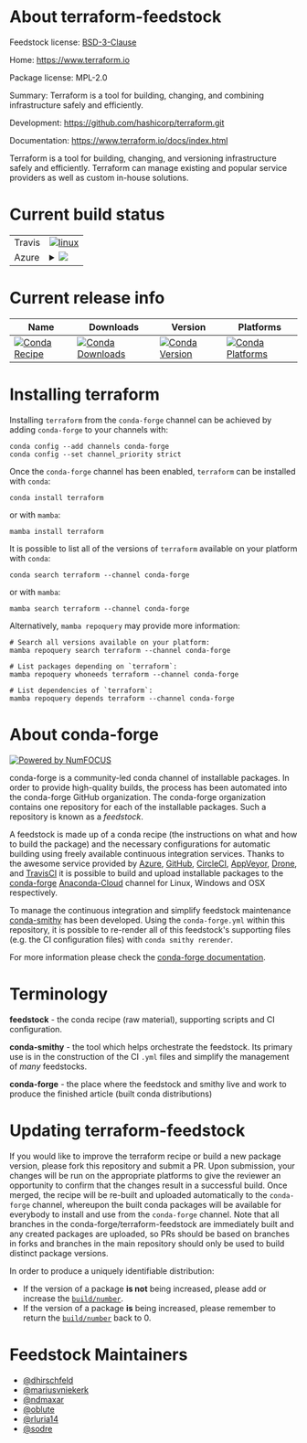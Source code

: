 About terraform-feedstock
=========================

Feedstock license: [BSD-3-Clause](https://github.com/conda-forge/terraform-feedstock/blob/main/LICENSE.txt)

Home: https://www.terraform.io

Package license: MPL-2.0

Summary: Terraform is a tool for building, changing, and combining infrastructure safely and efficiently.

Development: https://github.com/hashicorp/terraform.git

Documentation: https://www.terraform.io/docs/index.html

Terraform is a tool for building, changing, and versioning infrastructure safely and
efficiently. Terraform can manage existing and popular service providers as well as custom in-house
solutions.


Current build status
====================


<table><tr>
    <td>Travis</td>
    <td>
      <a href="https://app.travis-ci.com/conda-forge/terraform-feedstock">
        <img alt="linux" src="https://img.shields.io/travis/com/conda-forge/terraform-feedstock/main.svg?label=Linux">
      </a>
    </td>
  </tr>
    
  <tr>
    <td>Azure</td>
    <td>
      <details>
        <summary>
          <a href="https://dev.azure.com/conda-forge/feedstock-builds/_build/latest?definitionId=1996&branchName=main">
            <img src="https://dev.azure.com/conda-forge/feedstock-builds/_apis/build/status/terraform-feedstock?branchName=main">
          </a>
        </summary>
        <table>
          <thead><tr><th>Variant</th><th>Status</th></tr></thead>
          <tbody><tr>
              <td>linux_64</td>
              <td>
                <a href="https://dev.azure.com/conda-forge/feedstock-builds/_build/latest?definitionId=1996&branchName=main">
                  <img src="https://dev.azure.com/conda-forge/feedstock-builds/_apis/build/status/terraform-feedstock?branchName=main&jobName=linux&configuration=linux%20linux_64_" alt="variant">
                </a>
              </td>
            </tr><tr>
              <td>linux_aarch64</td>
              <td>
                <a href="https://dev.azure.com/conda-forge/feedstock-builds/_build/latest?definitionId=1996&branchName=main">
                  <img src="https://dev.azure.com/conda-forge/feedstock-builds/_apis/build/status/terraform-feedstock?branchName=main&jobName=linux&configuration=linux%20linux_aarch64_" alt="variant">
                </a>
              </td>
            </tr><tr>
              <td>osx_64</td>
              <td>
                <a href="https://dev.azure.com/conda-forge/feedstock-builds/_build/latest?definitionId=1996&branchName=main">
                  <img src="https://dev.azure.com/conda-forge/feedstock-builds/_apis/build/status/terraform-feedstock?branchName=main&jobName=osx&configuration=osx%20osx_64_" alt="variant">
                </a>
              </td>
            </tr><tr>
              <td>osx_arm64</td>
              <td>
                <a href="https://dev.azure.com/conda-forge/feedstock-builds/_build/latest?definitionId=1996&branchName=main">
                  <img src="https://dev.azure.com/conda-forge/feedstock-builds/_apis/build/status/terraform-feedstock?branchName=main&jobName=osx&configuration=osx%20osx_arm64_" alt="variant">
                </a>
              </td>
            </tr><tr>
              <td>win_64</td>
              <td>
                <a href="https://dev.azure.com/conda-forge/feedstock-builds/_build/latest?definitionId=1996&branchName=main">
                  <img src="https://dev.azure.com/conda-forge/feedstock-builds/_apis/build/status/terraform-feedstock?branchName=main&jobName=win&configuration=win%20win_64_" alt="variant">
                </a>
              </td>
            </tr>
          </tbody>
        </table>
      </details>
    </td>
  </tr>
</table>

Current release info
====================

| Name | Downloads | Version | Platforms |
| --- | --- | --- | --- |
| [![Conda Recipe](https://img.shields.io/badge/recipe-terraform-green.svg)](https://anaconda.org/conda-forge/terraform) | [![Conda Downloads](https://img.shields.io/conda/dn/conda-forge/terraform.svg)](https://anaconda.org/conda-forge/terraform) | [![Conda Version](https://img.shields.io/conda/vn/conda-forge/terraform.svg)](https://anaconda.org/conda-forge/terraform) | [![Conda Platforms](https://img.shields.io/conda/pn/conda-forge/terraform.svg)](https://anaconda.org/conda-forge/terraform) |

Installing terraform
====================

Installing `terraform` from the `conda-forge` channel can be achieved by adding `conda-forge` to your channels with:

```
conda config --add channels conda-forge
conda config --set channel_priority strict
```

Once the `conda-forge` channel has been enabled, `terraform` can be installed with `conda`:

```
conda install terraform
```

or with `mamba`:

```
mamba install terraform
```

It is possible to list all of the versions of `terraform` available on your platform with `conda`:

```
conda search terraform --channel conda-forge
```

or with `mamba`:

```
mamba search terraform --channel conda-forge
```

Alternatively, `mamba repoquery` may provide more information:

```
# Search all versions available on your platform:
mamba repoquery search terraform --channel conda-forge

# List packages depending on `terraform`:
mamba repoquery whoneeds terraform --channel conda-forge

# List dependencies of `terraform`:
mamba repoquery depends terraform --channel conda-forge
```


About conda-forge
=================

[![Powered by
NumFOCUS](https://img.shields.io/badge/powered%20by-NumFOCUS-orange.svg?style=flat&colorA=E1523D&colorB=007D8A)](https://numfocus.org)

conda-forge is a community-led conda channel of installable packages.
In order to provide high-quality builds, the process has been automated into the
conda-forge GitHub organization. The conda-forge organization contains one repository
for each of the installable packages. Such a repository is known as a *feedstock*.

A feedstock is made up of a conda recipe (the instructions on what and how to build
the package) and the necessary configurations for automatic building using freely
available continuous integration services. Thanks to the awesome service provided by
[Azure](https://azure.microsoft.com/en-us/services/devops/), [GitHub](https://github.com/),
[CircleCI](https://circleci.com/), [AppVeyor](https://www.appveyor.com/),
[Drone](https://cloud.drone.io/welcome), and [TravisCI](https://travis-ci.com/)
it is possible to build and upload installable packages to the
[conda-forge](https://anaconda.org/conda-forge) [Anaconda-Cloud](https://anaconda.org/)
channel for Linux, Windows and OSX respectively.

To manage the continuous integration and simplify feedstock maintenance
[conda-smithy](https://github.com/conda-forge/conda-smithy) has been developed.
Using the ``conda-forge.yml`` within this repository, it is possible to re-render all of
this feedstock's supporting files (e.g. the CI configuration files) with ``conda smithy rerender``.

For more information please check the [conda-forge documentation](https://conda-forge.org/docs/).

Terminology
===========

**feedstock** - the conda recipe (raw material), supporting scripts and CI configuration.

**conda-smithy** - the tool which helps orchestrate the feedstock.
                   Its primary use is in the construction of the CI ``.yml`` files
                   and simplify the management of *many* feedstocks.

**conda-forge** - the place where the feedstock and smithy live and work to
                  produce the finished article (built conda distributions)


Updating terraform-feedstock
============================

If you would like to improve the terraform recipe or build a new
package version, please fork this repository and submit a PR. Upon submission,
your changes will be run on the appropriate platforms to give the reviewer an
opportunity to confirm that the changes result in a successful build. Once
merged, the recipe will be re-built and uploaded automatically to the
`conda-forge` channel, whereupon the built conda packages will be available for
everybody to install and use from the `conda-forge` channel.
Note that all branches in the conda-forge/terraform-feedstock are
immediately built and any created packages are uploaded, so PRs should be based
on branches in forks and branches in the main repository should only be used to
build distinct package versions.

In order to produce a uniquely identifiable distribution:
 * If the version of a package **is not** being increased, please add or increase
   the [``build/number``](https://docs.conda.io/projects/conda-build/en/latest/resources/define-metadata.html#build-number-and-string).
 * If the version of a package **is** being increased, please remember to return
   the [``build/number``](https://docs.conda.io/projects/conda-build/en/latest/resources/define-metadata.html#build-number-and-string)
   back to 0.

Feedstock Maintainers
=====================

* [@dhirschfeld](https://github.com/dhirschfeld/)
* [@mariusvniekerk](https://github.com/mariusvniekerk/)
* [@ndmaxar](https://github.com/ndmaxar/)
* [@oblute](https://github.com/oblute/)
* [@rluria14](https://github.com/rluria14/)
* [@sodre](https://github.com/sodre/)

